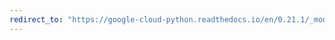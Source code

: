 ```yaml
---
redirect_to: "https://google-cloud-python.readthedocs.io/en/0.21.1/_modules/google/cloud/vision/annotations.html"
---
```

